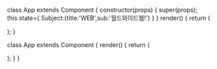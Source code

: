 <!-- <state와 props의 차이>
props처럼 App 컴포넌트의 렌더링 결과물에 영향을 주는 데이터를 갖고 있는 객체
props는 컴포넌트에 전달되는 반면 state는 컴포넌트 안에서 관리된다.
props를 사용했는데도 state를 사용하는 이유는 사용하는 쪽과 구현하는 쪽을 철저하게 분리시켜서 양쪽의 편의성을 각자 도모하는 것에 있다.

<사용하는 법>
state객체를 사용하고 싶다면 컴포넌트를 생성할 때 가장 윗부분에 constructor() 함수를 적어준다.
컴포넌트 생성자에서 super를 호출하기 전에는 this를 사용할 수 없기 때문이다. -->

class App extends Component { constructor(props) { super(props); this.state={
Subject:{title:'WEB',sub:'월드와이드웹!'} } } render() { return (

<div className="App">
  <Subject title="{this.state.subject.title}" sub="{this.state.subject.sub}">
  </Subject>
</div>
); }

<!-- <state와 props의 차이점>
    화면에 출력되는 내용은 완전히 똑같지만, props 데이터를 사용자에게 노출되는 부분에 직접 적는 것이 아니라 S
    tate를 통해 참조했다는 차이가 있다. 즉, 사용자가 알 필요가 없는 데이터를 내부에서 은닉하는 것.
    즉, 캡슐화를 통해 코드를 리펙토링 하는 것이 좋은 사용성을 만드는 핵심이다. -->

class App extends Component { render() { return (

<div className="App">
  <Subject title="WEB" sub="월드와이드웹!"></Subject>
</div>
); } }
<!-- 위 코드는 State를 사용해 수정하기 전, 즉 Props만 사용했을 때 App 컴포넌트의 모습이다. -->

<!-- <리렌더링이 되는 조건>
    state 변경이 있을 때
-   react 에서 유동적인 데이터를 저장하기 위해서 state 라는 것을 이용한다.
    이때 state 값을 바꿔주기 위해서는 state 를 직접 조작해서는 안되고 setState() 메서드를 이용해 주어야한다. 왜냐하면 리액트는 state 의 변경이 감지되면 리렌더링을 해주는 데 메서드를 사용하지 않고 직접 바꿔주게 되면 리액트가 state 의 변경을 감지하지 못하게 된다.
    새로운 props이 들어올 때
-   전달받은 props 값이 업데이트 됬다면 리 렌더링 된다.
    부모 컴포넌트가 렌더링 될 때
-   새로운 prop 이 들어오지 않더라도 부모컴포넌트가 리렌더링 된다면 자식컴포넌트 역시 리렌더링이 된다.

 -->

